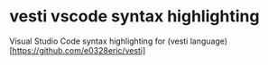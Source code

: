 # vesti vscode syntax highlighting

Visual Studio Code syntax highlighting for (vesti language)[https://github.com/e0328eric/vesti]
